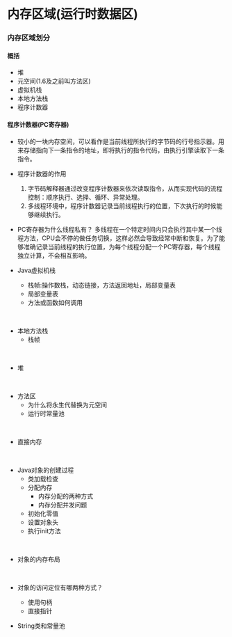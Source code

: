 # 内存区域(运行时数据区)

### 内存区域划分

#### 概括
- 堆
- 元空间(1.6及之前叫方法区)
- 虚拟机栈
- 本地方法栈
- 程序计数器


#### 程序计数器(PC寄存器)
- 较小的一块内存空间，可以看作是当前线程所执行的字节码的行号指示器。用来存储指向下一条指令的地址，即将执行的指令代码，由执行引擎读取下一条指令。
- 程序计数器的作用
    1. 字节码解释器通过改变程序计数器来依次读取指令，从而实现代码的流程控制：顺序执行、选择、循环、异常处理。
    2. 多线程环境中，程序计数器记录当前线程执行的位置，下次执行的时候能够继续执行。
- PC寄存器为什么线程私有？
    多线程在一个特定时间内只会执行其中某一个线程方法，CPU会不停的做任务切换，这样必然会导致经常中断和恢复。为了能够准确记录当前线程的执行位置，为每个线程分配一个PC寄存器，每个线程独立计算，不会相互影响。


- Java虚拟机栈
    - 栈帧:操作数栈，动态链接，方法返回地址，局部变量表
    - 局部变量表
    - 方法或函数如何调用

<br>

- 本地方法栈
    - 栈帧

<br> 

- 堆

<br>

- 方法区
    - 为什么将永生代替换为元空间
    - 运行时常量池

<br>

- 直接内存

<br>

- Java对象的创建过程
    - 类加载检查
    - 分配内存
        - 内存分配的两种方式
        - 内存分配并发问题
    - 初始化零值
    - 设置对象头
    - 执行init方法

<br>

- 对象的内存布局

<br>

- 对象的访问定位有哪两种方式？
    - 使用句柄
    - 直接指针

- String类和常量池